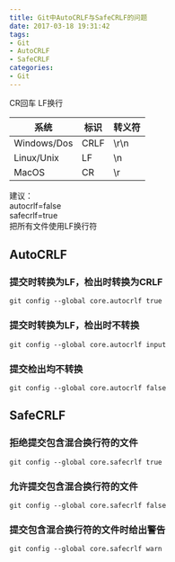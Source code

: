 ```yaml
---
title: Git中AutoCRLF与SafeCRLF的问题
date: 2017-03-18 19:31:42
tags: 
- Git
- AutoCRLF
- SafeCRLF
categories:
- Git
---
```



CR回车 LF换行   

| 系统 | 标识 | 转义符 |
| ------------ | ------------ | ------------ |
| Windows/Dos | CRLF | \\r\\n |
| Linux/Unix  | LF   | \\n    |
| MacOS       | CR   | \\r    |

建议：   
autocrlf=false   
safecrlf=true   
把所有文件使用LF换行符   


<!-- more -->

## AutoCRLF   

### 提交时转换为LF，检出时转换为CRLF   
```
git config --global core.autocrlf true
```

### 提交时转换为LF，检出时不转换
```
git config --global core.autocrlf input
```

### 提交检出均不转换
```
git config --global core.autocrlf false
```

## SafeCRLF

### 拒绝提交包含混合换行符的文件
```
git config --global core.safecrlf true
```

### 允许提交包含混合换行符的文件
```
git config --global core.safecrlf false
```

### 提交包含混合换行符的文件时给出警告
```
git config --global core.safecrlf warn
```

